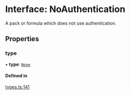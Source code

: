 # Interface: NoAuthentication

A pack or formula which does not use authentication.

## Properties

### type

• **type**: [`None`](../enums/AuthenticationType.md#none)

#### Defined in

[types.ts:141](https://github.com/coda/packs-sdk/blob/main/types.ts#L141)
